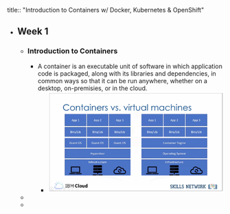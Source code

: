 title:: "Introduction to Containers w/ Docker, Kubernetes & OpenShift"

- ## Week 1
	- ### Introduction to Containers
		- A container is an executable unit of software in which application code is packaged, along with its libraries and dependencies, in common ways so that it can be run anywhere, whether on a desktop, on-premisies, or in the cloud.
			- ![image.png](../assets/image_1659713334665_0.png)
	-
	-